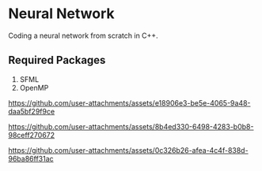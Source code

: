 # Neural Network
Coding a neural network from scratch in C++. 

## Required Packages
1. SFML
2. OpenMP

https://github.com/user-attachments/assets/e18906e3-be5e-4065-9a48-daa5bf29f9ce

https://github.com/user-attachments/assets/8b4ed330-6498-4283-b0b8-98ceff270672

https://github.com/user-attachments/assets/0c326b26-afea-4c4f-838d-96ba86ff31ac

